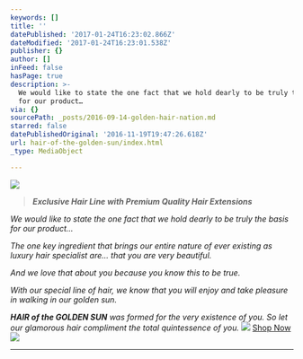 ```yaml
---
keywords: []
title: ''
datePublished: '2017-01-24T16:23:02.866Z'
dateModified: '2017-01-24T16:23:01.538Z'
publisher: {}
author: []
inFeed: false
hasPage: true
description: >-
  We would like to state the one fact that we hold dearly to be truly the basis
  for our product…
via: {}
sourcePath: _posts/2016-09-14-golden-hair-nation.md
starred: false
datePublishedOriginal: '2016-11-19T19:47:26.618Z'
url: hair-of-the-golden-sun/index.html
_type: MediaObject

---
```

![](https://the-grid-user-content.s3-us-west-2.amazonaws.com/a5cea17d-28ef-40a3-96e5-262dfc0479c9.jpg)

> _**Exclusive Hair Line with Premium Quality Hair Extensions**_

_We would like to state the one fact that we hold dearly to be truly the basis for our product..._

_The one key ingredient that brings our entire nature of ever existing as luxury hair specialist are... that you are very beautiful._

_And we love that about you because you know this to be true._

_With our special line of hair, we know that you will enjoy and take pleasure in walking in our golden sun._

_**HAIR of the GOLDEN SUN** was formed for the very existence of you. So let our glamorous hair compliment the total quintessence of you._
![](https://the-grid-user-content.s3-us-west-2.amazonaws.com/19773204-55ae-4385-b19b-82ee97222b1a.jpg)
[Shop Now][0]
![](https://s3-us-west-2.amazonaws.com/the-grid-img/p/92967b762ab43be51f2f61df524b417b6bcab787.png)

---



[0]: http://store.goldenhairnation.com/